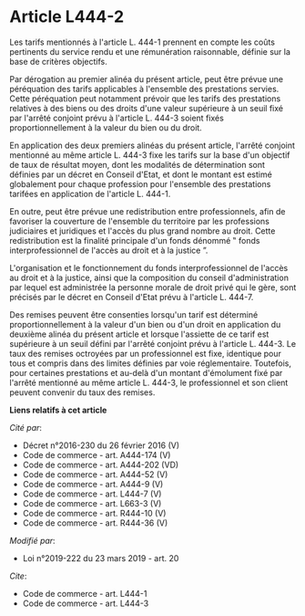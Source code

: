 # Article L444-2

Les tarifs mentionnés à l'article L. 444-1 prennent en compte les coûts pertinents du service rendu et une rémunération
raisonnable, définie sur la base de critères objectifs.

Par dérogation au premier alinéa du présent article, peut être prévue une péréquation des tarifs applicables à l'ensemble des
prestations servies. Cette péréquation peut notamment prévoir que les tarifs des prestations relatives à des biens ou des
droits d'une valeur supérieure à un seuil fixé par l'arrêté conjoint prévu à l'article L. 444-3 soient fixés
proportionnellement à la valeur du bien ou du droit.

En application des deux premiers alinéas du présent article, l'arrêté conjoint mentionné au même article L. 444-3 fixe les
tarifs sur la base d'un objectif de taux de résultat moyen, dont les modalités de détermination sont définies par un décret
en Conseil d'Etat, et dont le montant est estimé globalement pour chaque profession pour l'ensemble des prestations tarifées
en application de l'article L. 444-1.

En outre, peut être prévue une redistribution entre professionnels, afin de favoriser la couverture de l'ensemble du
territoire par les professions judiciaires et juridiques et l'accès du plus grand nombre au droit. Cette redistribution est
la finalité principale d'un fonds dénommé ‟ fonds interprofessionnel de l'accès au droit et à la justice ”.

L'organisation et le fonctionnement du fonds interprofessionnel de l'accès au droit et à la justice, ainsi que la composition
du conseil d'administration par lequel est administrée la personne morale de droit privé qui le gère, sont précisés par le
décret en Conseil d'Etat prévu à l'article L. 444-7.

Des remises peuvent être consenties lorsqu'un tarif est déterminé proportionnellement à la valeur d'un bien ou d'un droit en
application du deuxième alinéa du présent article et lorsque l'assiette de ce tarif est supérieure à un seuil défini par
l'arrêté conjoint prévu à l'article L. 444-3. Le taux des remises octroyées par un professionnel est fixe, identique pour
tous et compris dans des limites définies par voie réglementaire. Toutefois, pour certaines prestations et au-delà d'un
montant d'émolument fixé par l'arrêté mentionné au même article L. 444-3, le professionnel et son client peuvent convenir du
taux des remises.

**Liens relatifs à cet article**

_Cité par_:

  - Décret n°2016-230 du 26 février 2016 (V)
  - Code de commerce - art. A444-174 (V)
  - Code de commerce - art. A444-202 (VD)
  - Code de commerce - art. A444-52 (V)
  - Code de commerce - art. A444-9 (V)
  - Code de commerce - art. L444-7 (V)
  - Code de commerce - art. L663-3 (V)
  - Code de commerce - art. R444-10 (V)
  - Code de commerce - art. R444-36 (V)

_Modifié par_:

  - Loi n°2019-222 du 23 mars 2019 - art. 20

_Cite_:

  - Code de commerce - art. L444-1
  - Code de commerce - art. L444-3
